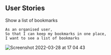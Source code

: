 ## User Stories

Show a list of bookmarks

```
As an organised user,
So that I can keep my bookmarks in one place,
I want to see a list of bookmarks

```
![Screenshot 2022-03-28 at 17 04 43](https://user-images.githubusercontent.com/99885345/160440233-2944e887-dcbf-4447-b217-06bc82ddfbf0.png)


